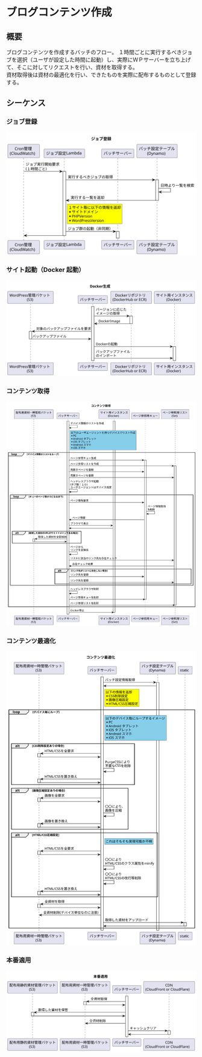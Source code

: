 # ブログコンテンツ作成

## 概要

ブログコンテンツを作成するバッチのフロー。
１時間ごとに実行するべきジョブを選択（ユーザが設定した時間に起動）し、実際にＷＰサーバーを立ち上げて、そこに対してリクエストを行い、資材を取得する。  
資材取得後は資材の最適化を行い、できたものを実際に配布するものとして登録する。

## シーケンス

### ジョブ登録

![ジョブ登録](./jobRegsitrationFlow.svg)

### サイト起動（Docker 起動）

![サイト起動（Docker起動)](./dockerCreateFlow.svg)

### コンテンツ取得

![コンテンツ取得](./getContentsFlow.svg)

### コンテンツ最適化

![コンテンツ最適化](./optimizeContentsFlow.svg)

### 本番適用

![本番適用](./productionApplyFlow.svg)
